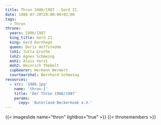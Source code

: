 ```yaml
---
title: Thron 1986/1987 - Gerd II.
date: 1986-07-20T20:00:00+02:00
tags:
  - Thron
throne:
  years: 1986/1987
  king_title: Gerd II.
  king: Gerd Dornhege
  queen: Doris Hoffstedde
  loh1: Jutta Grothe
  loh2: Agnes Schmeing
  moh1: Alois Verst
  moh2: Heinrich Thebelt
  cupbearer: Hermann Wermert
  courtmarshal: Bernhard Schmeing
resources:
  - src: '1986.jpg'
    name: 'thron-1'
    title: 'Der Thron 1986/1987'
    params:
      copy: 'Buterland-Beckerhook e.V.'
---
```

{{< imageslide name="thron" lightbox="true" >}}
{{< thronemembers >}}
